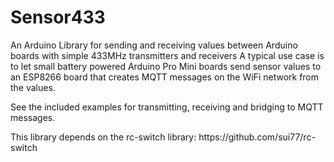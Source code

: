 # Sensor433
An Arduino Library for sending and receiving values between Arduino boards with simple 433MHz transmitters and receivers
A typical use case is to let small battery powered Arduino Pro Mini boards send sensor values to an ESP8266 board that creates MQTT messages on the WiFi network from the values.
<p>See the included examples for transmitting, receiving and bridging to MQTT messages.
<p>This library depends on the rc-switch library: https://github.com/sui77/rc-switch



